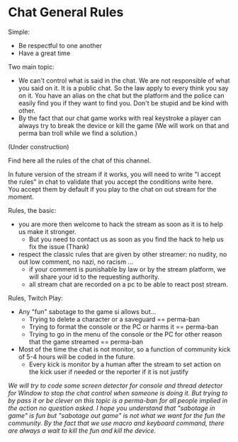 # Chat General Rules

Simple:
- Be respectful to one another
- Have a great time

Two main topic:
- We can't control what is said in the chat. We are not responsible of what you said on it. It is a public chat. So the law apply to every think you say on it. You have an alias on the chat but the platform and the police can easily find you if they want to find you. Don't be stupid and be kind with other.
- By the fact that our chat game works with real keystroke a player can always try to break the device or kill the game (We will work on that and perma ban troll while we find a solution.)

(Under construction)

  
Find here all the rules of the chat of this channel.  
  
In future version of the stream if it works, you will need to write "I accept the rules" in chat to validate that you accept the conditions write here.  
You accept them by default if you play to the chat on out stream for the moment.  


Rules, the basic:
- you are more then welcome to hack the stream as soon as it is to help us make it stronger.
  - But you need to contact us as soon as you find the hack to help us fix the issue (Thank) 
- respect the classic rules that are given by other streamer: no nudity, no out low comment, no nazi, no racism ...
  - if your comment is punishable by law or by the stream platform, we will share your id to the requesting authority.
  - all stream chat are recorded on a pc to be able to react post stream.

Rules, Twitch Play:
- Any "fun" sabotage to the game si allows but...
  - Trying to delete a character or a saveguard == perma-ban
  - Trying to format the console or the PC or harms it == perma-ban
  - Trying to go in the menu of the console or the PC for other reason that the game streamed == perma-ban
- Most of the time the chat is not monitor, so a function of community kick of 5-4 hours will be coded in the future.
  - Every kick is monitor by a human after the stream to set action on the kick user if needed or the reporter if it is not justify 
  
_We will try to code some screen detector for console and thread detector for Window to stop the chat control when someone is doing it. But trying to by pass it or be clever on this topic is a perma-ban for all people implied in the action no question asked.  I hope you understand that "sabotage in game" is fun but "sabotage out game" is not what we want for the fun the community.
By the fact that we use macro and keyboard command, there are always a wait to kill the fun and kill the device._
